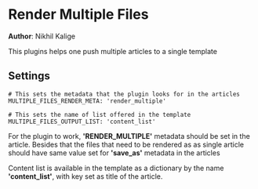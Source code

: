 Render Multiple Files
===

**Author**: Nikhil Kalige

This plugins helps one push multiple articles to a single template


Settings
---
    # This sets the metadata that the plugin looks for in the articles
    MULTIPLE_FILES_RENDER_META: 'render_multiple'

    # This sets the name of list offered in the template
    MULTIPLE_FILES_OUTPUT_LIST: 'content_list'

For the plugin to work, **'RENDER_MULTIPLE'** metadata should be set in the article. Besides that the files that need to be rendered as as single article should have same value set for **'save_as'** metadata in the articles

Content list is available in the template as a dictionary by the name **'content_list'**, with key set as title of the article.


